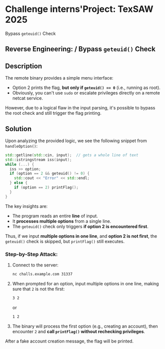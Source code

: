 # Challenge interns'Project: TexSAW 2025

Bypass `geteuid()` Check

## Reverse Engineering: / Bypass `geteuid()` Check

## Description

The remote binary provides a simple menu interface:

- Option 2 prints the flag, **but only if `geteuid() == 0`** (i.e., running as root).
- Obviously, you can't use `sudo` or escalate privileges directly on a remote netcat service.

However, due to a logical flaw in the input parsing, it's possible to bypass the root check and still trigger the flag printing.

## Solution

Upon analyzing the provided logic, we see the following snippet from `handleOption()`:

```cpp
std::getline(std::cin, input);  // gets a whole line of text
std::istringstream iss(input);
while (...) {
  iss >> option;
  if (option == 2 && geteuid() != 0) {
    std::cout << "Error" << std::endl;
  } else {
    if (option == 2) printFlag();
  }
}
```

The key insights are:

- The program reads an entire **line** of input.
- It **processes multiple options** from a single line.
- The `geteuid()` check only triggers **if option 2 is encountered first**.

Thus, if we input **multiple options in one line**, and **option 2 is not first**, the `geteuid()` check is skipped, but `printFlag()` still executes.

### Step-by-Step Attack:

1. Connect to the server:

   ```bash
   nc challs.example.com 31337
   ```

2. When prompted for an option, input multiple options in one line, making sure that `2` is not the first:

   ```bash
   3 2
   ```

   or

   ```bash
   1 2
   ```

3. The binary will process the first option (e.g., creating an account), then encounter `2` and **call `printFlag()` without rechecking privileges**.

After a fake account creation message, the flag will be printed.

